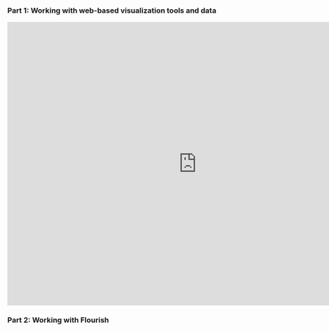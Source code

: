 <h3>Part 1: Working with web-based visualization tools and data</h3>
<iframe src="https://data.oecd.org/chart/6XKd" width="860" height="645" style="border: 0" mozallowfullscreen="true" webkitallowfullscreen="true" allowfullscreen="true"><a href="https://data.oecd.org/chart/6XKd" target="_blank">OECD Chart: General government debt, Total, % of GDP, Annual, 2021</a></iframe>
<h3>Part 2: Working with Flourish</h3>

